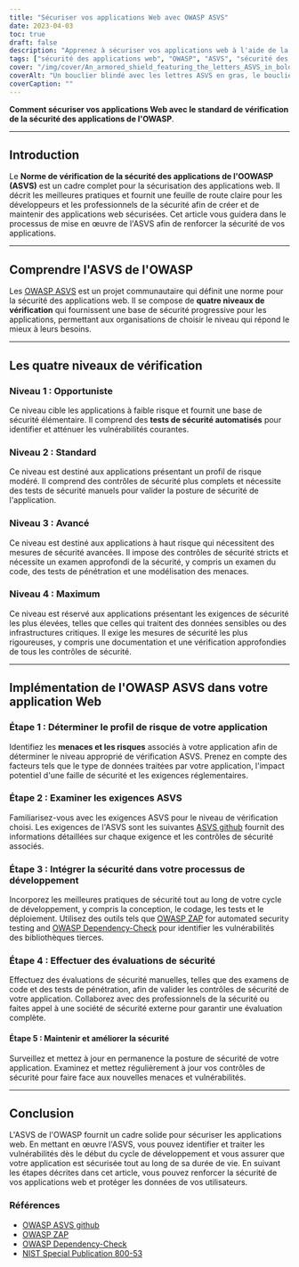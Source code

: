 ```yaml
---
title: "Sécuriser vos applications Web avec OWASP ASVS"
date: 2023-04-03
toc: true
draft: false
description: "Apprenez à sécuriser vos applications web à l'aide de la norme OWASP Application Security Verification Standard (ASVS) afin de respecter les mesures de sécurité les plus rigoureuses et de vous protéger contre les vulnérabilités les plus courantes."
tags: ["sécurité des applications web", "OWASP", "ASVS", "sécurité des applications", "normes de sécurité", "cybersécurité", "gestion de la vulnérabilité", "codage sécurisé", "tests de pénétration", "modélisation des menaces", "contrôles de sécurité", "évaluation de la sécurité", "les tests de sécurité automatisés", "tests de sécurité manuels", "cycle de développement sécurisé", "meilleures pratiques en matière de sécurité", "la sécurité des données", "la gestion des risques", "conformité", "la sécurité de l'information"]
cover: "/img/cover/An_armored_shield_featuring_the_letters_ASVS_in_bold.png"
coverAlt: "Un bouclier blindé avec les lettres ASVS en gras, le bouclier protégeant une application web à l'arrière"
coverCaption: ""
---
```


**Comment sécuriser vos applications Web avec le standard de vérification de la sécurité des applications de l'OWASP**.

______

## Introduction

Le **Norme de vérification de la sécurité des applications de l'OOWASP (ASVS)** est un cadre complet pour la sécurisation des applications web. Il décrit les meilleures pratiques et fournit une feuille de route claire pour les développeurs et les professionnels de la sécurité afin de créer et de maintenir des applications web sécurisées. Cet article vous guidera dans le processus de mise en œuvre de l'ASVS afin de renforcer la sécurité de vos applications.

______

## Comprendre l'ASVS de l'OWASP

Les [OWASP ASVS](https://owasp.org/www-project-application-security-verification-standard/) est un projet communautaire qui définit une norme pour la sécurité des applications web. Il se compose de **quatre niveaux de vérification** qui fournissent une base de sécurité progressive pour les applications, permettant aux organisations de choisir le niveau qui répond le mieux à leurs besoins.

______

## Les quatre niveaux de vérification

### Niveau 1 : Opportuniste

Ce niveau cible les applications à faible risque et fournit une base de sécurité élémentaire. Il comprend des **tests de sécurité automatisés** pour identifier et atténuer les vulnérabilités courantes.

### Niveau 2 : Standard

Ce niveau est destiné aux applications présentant un profil de risque modéré. Il comprend des contrôles de sécurité plus complets et nécessite des tests de sécurité manuels pour valider la posture de sécurité de l'application.

### Niveau 3 : Avancé

Ce niveau est destiné aux applications à haut risque qui nécessitent des mesures de sécurité avancées. Il impose des contrôles de sécurité stricts et nécessite un examen approfondi de la sécurité, y compris un examen du code, des tests de pénétration et une modélisation des menaces.

### Niveau 4 : Maximum

Ce niveau est réservé aux applications présentant les exigences de sécurité les plus élevées, telles que celles qui traitent des données sensibles ou des infrastructures critiques. Il exige les mesures de sécurité les plus rigoureuses, y compris une documentation et une vérification approfondies de tous les contrôles de sécurité.

______

## Implémentation de l'OWASP ASVS dans votre application Web

### Étape 1 : Déterminer le profil de risque de votre application

Identifiez les **menaces et les risques** associés à votre application afin de déterminer le niveau approprié de vérification ASVS. Prenez en compte des facteurs tels que le type de données traitées par votre application, l'impact potentiel d'une faille de sécurité et les exigences réglementaires.

### Étape 2 : Examiner les exigences ASVS

Familiarisez-vous avec les exigences ASVS pour le niveau de vérification choisi. Les exigences de l'ASVS sont les suivantes [ASVS github](https://github.com/OWASP/ASVS) fournit des informations détaillées sur chaque exigence et les contrôles de sécurité associés.

### Étape 3 : Intégrer la sécurité dans votre processus de développement

Incorporez les meilleures pratiques de sécurité tout au long de votre cycle de développement, y compris la conception, le codage, les tests et le déploiement. Utilisez des outils tels que [OWASP ZAP](https://www.zaproxy.org/) for automated security testing and [OWASP Dependency-Check](https://owasp.org/www-project-dependency-check/) pour identifier les vulnérabilités des bibliothèques tierces.

### Étape 4 : Effectuer des évaluations de sécurité

Effectuez des évaluations de sécurité manuelles, telles que des examens de code et des tests de pénétration, afin de valider les contrôles de sécurité de votre application. Collaborez avec des professionnels de la sécurité ou faites appel à une société de sécurité externe pour garantir une évaluation complète.

#### Étape 5 : Maintenir et améliorer la sécurité

Surveillez et mettez à jour en permanence la posture de sécurité de votre application. Examinez et mettez régulièrement à jour vos contrôles de sécurité pour faire face aux nouvelles menaces et vulnérabilités.

______

## Conclusion

L'ASVS de l'OWASP fournit un cadre solide pour sécuriser les applications web. En mettant en œuvre l'ASVS, vous pouvez identifier et traiter les vulnérabilités dès le début du cycle de développement et vous assurer que votre application est sécurisée tout au long de sa durée de vie. En suivant les étapes décrites dans cet article, vous pouvez renforcer la sécurité de vos applications web et protéger les données de vos utilisateurs.

### Références

- [OWASP ASVS github](https://github.com/OWASP/ASVS)
- [OWASP ZAP](https://www.zaproxy.org/)
- [OWASP Dependency-Check](https://owasp.org/www-project-dependency-check/)
- [NIST Special Publication 800-53](https://nvlpubs.nist.gov/nistpubs/SpecialPublications/NIST.SP.800-53r5.pdf)
